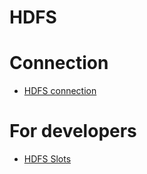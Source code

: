 <a id="hdfs"></a>

# HDFS

# Connection

* [HDFS connection](connection.md)

# For developers

* [HDFS Slots](slots.md)
